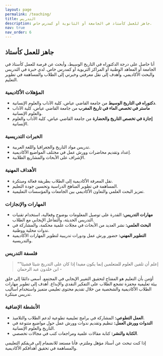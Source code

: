 ```yaml
---
layout: page
permalink: /teaching/
title: التدريس
description: جاهز للعمل كأستاذ في الجامعة أو الثانوية أو كمدرس خاص.
nav: true
nav_order: 6
---
```


## جاهز للعمل كأستاذ

أنا حاصل على درجة الدكتوراه في التاريخ الوسيط، وأبحث عن فرصة للعمل كأستاذ في الجامعة أو المعاهد الوطنية أو المراكز التربوية أو كمدرس خاص. لدي خبرة في التدريس والبحث الأكاديمي، وأهدف إلى نقل معرفتي وخبرتي إلى الطلاب والمساهمة في تطوير التعليم.

### المؤهلات الأكاديمية

- **دكتوراه في التاريخ الوسيط** من جامعة القاضي عياض، كلية الآداب والعلوم الإنسانية.
- **ماستر في تخصص الماء في تاريخ المغرب** من جامعة القاضي عياض، كلية الآداب والعلوم الإنسانية.
- **إجازة في تخصص التاريخ والحضارة** من جامعة القاضي عياض، كلية الآداب والعلوم الإنسانية.

### الخبرات التدريسية

- تدريس مواد التاريخ والجغرافيا واللغة العربية.
- إعداد وتقديم محاضرات وورش عمل في مختلف المواضيع الأكاديمية.
- الإشراف على الأبحاث والمشاريع الطلابية.

### الأهداف المهنية

- نقل المعرفة الأكاديمية إلى الطلاب بطريقة فعالة ومبتكرة.
- المساهمة في تطوير المناهج الدراسية وتحسين جودة التعليم.
- تعزيز البحث العلمي والتعاون الأكاديمي بين الجامعات والمؤسسات التعليمية.

### المهارات والإنجازات

- **مهارات التدريس:** القدرة على توصيل المعلومات بوضوح وفعالية، استخدام تقنيات التدريس الحديثة، والتفاعل الإيجابي مع الطلاب.
- **البحث العلمي:** نشر العديد من الأبحاث في مجلات علمية محكمة، والمشاركة في ندوات محلية ووطنية.
- **التطوير المهني:** حضور ورش عمل ودورات تدريبية لتطوير المهارات الأكاديمية والتدريسية.

### فلسفة التدريس

> "إعلم أن تلقين العلوم للمتعلمين إنما يكون مفيدا إذا كان على التدريج شيئا فشيئا" - ابن خلدون عبد الرحمان

أؤمن بأن التعليم هو المفتاح لتحقيق التغيير الإيجابي في المجتمع. أسعى دائمًا إلى خلق بيئة تعليمية محفزة تشجع الطلاب على التفكير النقدي والإبداع. أهدف إلى تطوير مهارات الطلاب الأكاديمية والشخصية من خلال تقديم محتوى تعليمي متميز واستخدام أساليب تدريس مبتكرة.

### الأنشطة الإضافية

- **العمل التطوعي:** المشاركة في برامج تعليمية تطوعية لدعم الطلاب والتلاميذ.
- **الندوات وورش العمل:** تنظيم وتقديم ندوات وورش عمل حول مواضيع متنوعة في التاريخ والعلوم الإنسانية.
- **الكتابة والنشر:** كتابة مقالات علمية ومراجعات كتب في مجالات تخصصي.

إذا كنت تبحث عن أستاذ مؤهل وملتزم، فأنا مستعد للانضمام إلى فريقكم التعليمي والمساهمة في تحقيق أهدافكم الأكاديمية.
